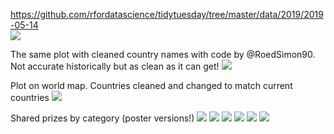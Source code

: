 https://github.com/rfordatascience/tidytuesday/tree/master/data/2019/2019-05-14  
![](nobel.png)

The same plot with cleaned country names with code by @RoedSimon90. Not accurate historically but as clean as it can get!
![](nobelClean.png)

Plot on world map. Countries cleaned and changed to match current countries
![](nobelMap.png)

Shared prizes by category (poster versions!)
![](nobelShared-Medicine.png)
![](nobelShared-Chemistry.png)
![](nobelShared-Physics.png)
![](nobelShared-Literature.png)
![](nobelShared-Peace.png)
![](nobelShared-Economics.png)